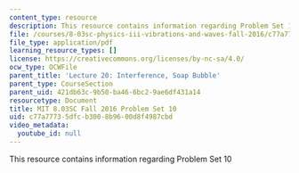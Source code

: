 ```yaml
---
content_type: resource
description: This resource contains information regarding Problem Set 10
file: /courses/8-03sc-physics-iii-vibrations-and-waves-fall-2016/c77a77735dfcb3008b9600d8f4987cbd_MIT8_03SCF16_ProblemSet10.pdf
file_type: application/pdf
learning_resource_types: []
license: https://creativecommons.org/licenses/by-nc-sa/4.0/
ocw_type: OCWFile
parent_title: 'Lecture 20: Interference, Soap Bubble'
parent_type: CourseSection
parent_uid: 421db63c-9b50-ba46-6bc2-9ae6df431a14
resourcetype: Document
title: MIT 8.03SC Fall 2016 Problem Set 10
uid: c77a7773-5dfc-b300-8b96-00d8f4987cbd
video_metadata:
  youtube_id: null
---
```

This resource contains information regarding Problem Set 10